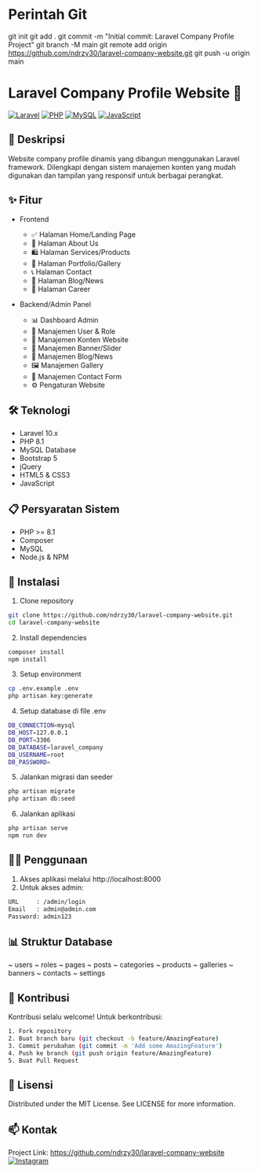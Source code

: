 # Perintah Git
git init
git add .
git commit -m "Initial commit: Laravel Company Profile Project"
git branch -M main
git remote add origin https://github.com/ndrzy30/laravel-company-website.git
git push -u origin main

# Laravel Company Profile Website 🏢
[![Laravel](https://img.shields.io/badge/Laravel-10.0-FF2D20?style=for-the-badge&logo=laravel&logoColor=white)](https://laravel.com)
[![PHP](https://img.shields.io/badge/PHP-8.1-777BB4?style=for-the-badge&logo=php&logoColor=white)](https://php.net)
[![MySQL](https://img.shields.io/badge/MySQL-00000F?style=for-the-badge&logo=mysql&logoColor=white)](https://mysql.com)
[![JavaScript](https://img.shields.io/badge/JavaScript-F7DF1E?style=for-the-badge&logo=javascript&logoColor=black)](https://javascript.com)

## 📝 Deskripsi
Website company profile dinamis yang dibangun menggunakan Laravel framework. Dilengkapi dengan sistem manajemen konten yang mudah digunakan dan tampilan yang responsif untuk berbagai perangkat.

## ✨ Fitur

- Frontend
  - ✅ Halaman Home/Landing Page
  - 📱 Halaman About Us
  - 🛍️ Halaman Services/Products
  - 📸 Halaman Portfolio/Gallery
  - 📞 Halaman Contact
  - 📰 Halaman Blog/News
  - 💼 Halaman Career

- Backend/Admin Panel
  - 📊 Dashboard Admin
  - 👥 Manajemen User & Role
  - 📑 Manajemen Konten Website
  - 🎯 Manajemen Banner/Slider
  - 📝 Manajemen Blog/News
  - 🖼️ Manajemen Gallery
  - 📨 Manajemen Contact Form
  - ⚙️ Pengaturan Website

## 🛠️ Teknologi
- Laravel 10.x
- PHP 8.1
- MySQL Database
- Bootstrap 5
- jQuery
- HTML5 & CSS3
- JavaScript

## 📋 Persyaratan Sistem
- PHP >= 8.1
- Composer
- MySQL
- Node.js & NPM

## 🚀 Instalasi

1. Clone repository
```bash
git clone https://github.com/ndrzy30/laravel-company-website.git
cd laravel-company-website
```

2. Install dependencies
```bash
composer install
npm install
```

3. Setup environment
```bash
cp .env.example .env
php artisan key:generate
```

4. Setup database di file .env
```bash
DB_CONNECTION=mysql
DB_HOST=127.0.0.1
DB_PORT=3306
DB_DATABASE=laravel_company
DB_USERNAME=root
DB_PASSWORD=
```

5. Jalankan migrasi dan seeder
```bash
php artisan migrate
php artisan db:seed
```

6. Jalankan aplikasi
```bash
php artisan serve
npm run dev
```

## 👨‍💻 Penggunaan
1. Akses aplikasi melalui http://localhost:8000
2. Untuk akses admin:
```bash
URL     : /admin/login
Email   : admin@admin.com
Password: admin123
```

## 📊 Struktur Database
~ users
~ roles
~ pages
~ posts
~ categories
~ products
~ galleries
~ banners
~ contacts
~ settings

## 🤝 Kontribusi
Kontribusi selalu welcome! Untuk berkontribusi:
```bash
1. Fork repository
2. Buat branch baru (git checkout -b feature/AmazingFeature)
3. Commit perubahan (git commit -m 'Add some AmazingFeature')
4. Push ke branch (git push origin feature/AmazingFeature)
5. Buat Pull Request
```

## 📝 Lisensi
Distributed under the MIT License. See LICENSE for more information.

## 📫 Kontak
Project Link: https://github.com/ndrzy30/laravel-company-website
[![Instagram](https://img.shields.io/badge/Instagram-%23E4405F.svg?&style=for-the-badge&logo=instagram&logoColor=white)](https://instagram.com/ndrzyy_99)














